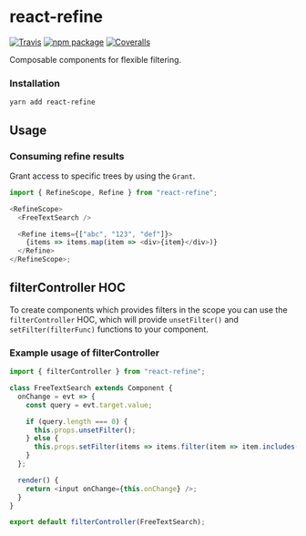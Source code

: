 # react-refine

[![Travis][build-badge]][build]
[![npm package][npm-badge]][npm]
[![Coveralls][coveralls-badge]][coveralls]

Composable components for flexible filtering.

[build-badge]: https://img.shields.io/travis/flydiverny/react-refine/master.png?style=flat-square
[build]: https://travis-ci.org/flydiverny/react-refine
[npm-badge]: https://img.shields.io/npm/v/npm-package.png?style=flat-square
[npm]: https://www.npmjs.org/package/react-refine
[coveralls-badge]: https://img.shields.io/coveralls/flydiverny/react-refine/master.png?style=flat-square
[coveralls]: https://coveralls.io/github/flydiverny/react-refine

### Installation

```
yarn add react-refine
```

## Usage

### Consuming refine results

Grant access to specific trees by using the `Grant`.

```js
import { RefineScope, Refine } from "react-refine";

<RefineScope>
  <FreeTextSearch />

  <Refine items={["abc", "123", "def"]}>
    {items => items.map(item => <div>{item}</div>)}
  </Refine>
</RefineScope>;
```

## filterController HOC

To create components which provides filters in the scope you can use the `filterController` HOC, which will provide `unsetFilter()` and `setFilter(filterFunc)` functions to your component.

### Example usage of filterController

```js
import { filterController } from "react-refine";

class FreeTextSearch extends Component {
  onChange = evt => {
    const query = evt.target.value;

    if (query.length === 0) {
      this.props.unsetFilter();
    } else {
      this.props.setFilter(items => items.filter(item => item.includes(query)));
    }
  };

  render() {
    return <input onChange={this.onChange} />;
  }
}

export default filterController(FreeTextSearch);
```
